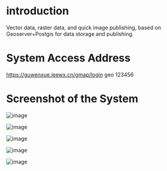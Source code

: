 # introduction
Vector data, raster data, and quick image publishing, based on Geoserver+Postgis for data storage and publishing.

# System Access Address
https://guwenxue.jeewx.cn/gmap/login
geo
123456

# Screenshot of the System
![image](https://github.com/user-attachments/assets/64396633-2965-4a04-9e85-e24dddd391d7)


![image](https://github.com/user-attachments/assets/fddfc245-5e0f-450b-bf33-e0a74961d451)


![image](https://github.com/user-attachments/assets/1fac3503-3b4b-4333-916d-927128d68cd0)


![image](https://github.com/user-attachments/assets/2622d559-57eb-4ddc-bf38-5df52cff6704)


![image](https://github.com/user-attachments/assets/2a4bc6ad-f674-480e-bf42-86690afb7706)
